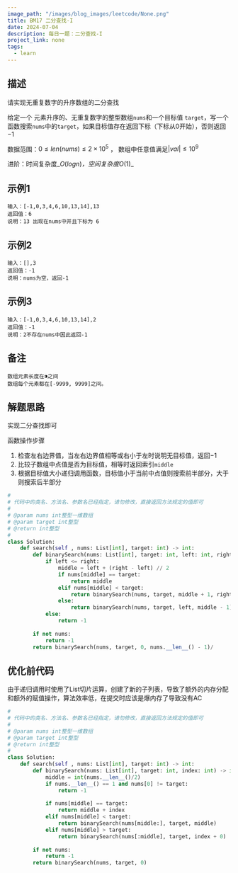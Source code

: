```yaml
---
image_path: "/images/blog_images/leetcode/None.png"
title: BM17 二分查找-I
date: 2024-07-04
description: 每日一题：二分查找-I
project_link: none
tags:
  - learn
---
```

## 描述

请实现无重复数字的升序数组的二分查找

给定一个 元素升序的、无重复数字的整型数组`nums`和一个目标值 `target`，写一个函数搜索`nums`中的`target`，如果目标值存在返回下标（下标从$0$﻿开始），否则返回$-1$﻿

数据范围：$0≤len(nums)≤2×10^5$﻿ ， 数组中任意值满足$|val|≤10^9$﻿

进阶：时间复杂度_$O(logn)$_﻿，空间复杂度_$O(1)$_﻿

## 示例1

```Plain
输入：[-1,0,3,4,6,10,13,14],13
返回值：6
说明：13 出现在nums中并且下标为 6
```

## 示例2

```Plain
输入：[],3
返回值：-1
说明：nums为空，返回-1
```

## 示例3

```Plain
输入：[-1,0,3,4,6,10,13,14],2
返回值：-1
说明：2不存在nums中因此返回-1
```

## 备注

```Plain
数组元素长度在⁍之间
数组每个元素都在[-9999, 9999]之间。
```

## 解题思路

实现二分查找即可

函数操作步骤

1. 检查左右边界值，当左右边界值相等或右小于左时说明无目标值，返回$-1$﻿
2. 比较子数组中点值是否为目标值，相等时返回索引`middle`
3. 根据目标值大小递归调用函数，目标值小于当前中点值则搜索前半部分，大于则搜索后半部分

```Python
#
# 代码中的类名、方法名、参数名已经指定，请勿修改，直接返回方法规定的值即可
#
# @param nums int整型一维数组 
# @param target int整型 
# @return int整型
#
class Solution:
    def search(self , nums: List[int], target: int) -> int:
        def binarySearch(nums: List[int], target: int, left: int, right: int) -> int:
            if left <= right:
                middle = left + (right - left) // 2
                if nums[middle] == target:
                    return middle
                elif nums[middle] < target:
                    return binarySearch(nums, target, middle + 1, right)
                else:
                    return binarySearch(nums, target, left, middle - 1)
            else:
                return -1
        
        if not nums:
            return -1
        return binarySearch(nums, target, 0, nums.__len__() - 1)/
```

## 优化前代码

由于递归调用时使用了List切片运算，创建了新的子列表，导致了额外的内存分配和额外的赋值操作，算法效率低，在提交时应该是爆内存了导致没有AC

```Python
#
# 代码中的类名、方法名、参数名已经指定，请勿修改，直接返回方法规定的值即可
#
# @param nums int整型一维数组 
# @param target int整型 
# @return int整型
#
class Solution:
    def search(self , nums: List[int], target: int) -> int:
        def binarySearch(nums: List[int], target: int, index: int) -> int:
            middle = int(nums.__len__()/2)
            if nums.__len__() == 1 and nums[0] != target:
                return -1
            
            if nums[middle] == target:
                return middle + index
            elif nums[middle] < target:
                return binarySearch(nums[middle:], target, middle)
            elif nums[middle] > target:
                return binarySearch(nums[:middle], target, index + 0)
        
        if not nums:
            return -1
        return binarySearch(nums, target, 0)
```